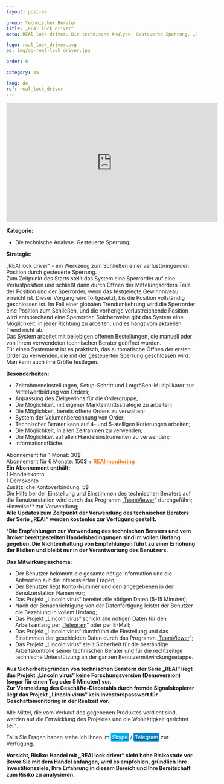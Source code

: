 ```yaml
---
layout: post-ea

group: Technischer Berater
title: „REAl lock driver“
meta: REAl lock driver. Die technische Analyse. Gesteuerte Sperrung. „REAl lock driver“ - ein Werkzeug zum Schließen einer verlustbringenden Position durch gesteuerte Sperrung. Alle Mittel, die vom Verkauf des gegebenen Produktes verdient sind, werden auf die Entwicklung des Projektes und die Wohltätigkeit gerichtet sein.

logo: real_lock_driver.svg
og: img/og-real-lock_driver.jpg

order: 6

category: ea

lang: de
ref: real_lock_driver
---
```


<div class="video-container mb-3">
  <iframe class="mx-auto d-block" width="560" height="315" src="https://www.youtube.com/embed/G6Dqpv0mCGc?rel=0&amp;controls=2&amp;showinfo=0" frameborder="0" allow="autoplay; encrypted-media" allowfullscreen> </iframe>
</div>


**Kategorie:**
  - Die technische Analyse. Gesteuerte Sperrung.
  
**Strategie:**

„REAl lock driver“ - ein Werkzeug zum Schließen einer verlustbringenden Position durch gesteuerte Sperrung.  
Zum Zeitpunkt des Starts stellt das System eine Sperrorder auf eine Verlustposition und schließt dann durch Öffnen der Mittelungsorders Teile der Position und der Sperrorder, wenn das festgelegte Gewinnniveau erreicht ist. Dieser Vorgang wird fortgesetzt, bis die Position vollständig geschlossen ist. Im Fall einer globalen Trendumkehrung wird die Sperrorder eine Position zum Schließen, und die vorherige verlustreichende Position wird entsprechend eine Sperrorder. Solcherweise gibt das System eine Möglichkeit, in jeder Richtung zu arbeiten, und es hängt vom aktuellen Trend nicht ab.  
Das System arbeitet mit beliebigen offenen Bestellungen, die manuell oder von Ihrem verwendeten technischen Berater geöffnet wurden.  
Für einen Systemtest ist es praktisch, das automatische Öffnen der ersten Order zu verwenden, die mit der gesteuerten Sperrung geschlossen wird. Man kann auch ihre Größe festlegen.  

**Besonderheiten:**
  - Zeitrahmeneinstellungen, Setup-Schritt und Lotgrößen-Multiplikator zur Mittelwertbildung von Orders;
  - Anpassung des Zielgewinns für die Ordergruppe;
  - Die Möglichkeit, mit eigener Markteintrittsstrategie zu arbeiten;
  - Die Möglichkeit, bereits offene Orders zu verwalten;
  - System der Volumenberechnung von Order;
  - Technischer Berater kann auf 4- und 5-stelligen Kotierungen arbeiten;
  - Die Möglichkeit, in allen Zeitrahmen zu verwenden;
  - Die Möglichkeit auf allen Handelsinstrumenten zu verwenden;
  - Informationsfläche.
  
  Abonnement für 1 Monat: 30$  
  Abonnement für 6 Monate: 150$ + **<a href="https://lincolnvirus.com/projects/de/forex/real_monitoring.html" target="_blank"><span style="color:#f07e20">REAl monitoring</span></a>**  
  **Ein Abonnement enthält:**  
  1 Handelskonto  
  1 Demokonto  
  Zusätzliche Kontoverbindung: 5$  
  Die Hilfe bei der Einstellung und Einstimmen des technischen Beraters auf die Benutzerstation wird durch das Programm „<a href="https://www.teamviewer.com/" target="_blank">TeamViewer</a>“ durchgeführt;  
  Hinweise** zur Verwendung;  
  **Alle Updates zum Zeitpunkt der Verwendung des technischen Beraters der Serie „REAl“ werden kostenlos zur Verfügung gestellt.**
  
***Die Empfehlungen zur Verwendung des technischen Beraters und vom Broker bereitgestellten Handelsbedingungen sind im vollen Umfang gegeben. Die Nichteinhaltung von Empfehlungen führt zu einer Erhöhung der Risiken und bleibt nur in der Verantwortung des Benutzers.**  

**Das Mitwirkungsschema:**  

- Der Benutzer bekommt die gesamte nötige Information und die Antworten auf die interessierten Fragen;  
- Der Benutzer liegt Konto-Nummer und den angegebenen in der Benutzerstation Namen vor;  
- Das Projekt „Lincoln virus“ bereitet alle nötigen Daten (5-15 Minuten);  
- Nach der Benachrichtigung von der Datenfertigung leistet der Benutzer die Bezahlung in vollem Umfang;  
- Das Projekt „Lincoln virus“ schickt alle nötigen Daten für den Arbeitsanfang per „<a href="https://t.me/chutkoy" target="_blank">Telegram</a>“ oder per E-Mail;  
- Das Projekt „Lincoln virus“ durchführt die Einstellung und das Einstimmen der geschickten Daten durch das Programm „<a href="https://www.teamviewer.com/" target="_blank">TeamViewer</a>“;  
- Das Projekt „Lincoln virus“ stellt Sicherheit für die beständige Arbeitskontrolle seiner technischen Berater und für die rechtzeitige technische Unterstützung an der ganzen Benutzermitwirckungsetappe.  

**Aus Sicherheitsgründen von technischen Beratern der Serie „REAl“ liegt das Projekt „Lincoln virus“ keine Forschungsversion (Demoversion) (sogar für einen Tag oder 5 Minuten) vor.**  
**Zur Vermeidung des Geschäfte-Diebstahls durch fremde Signalskopierer liegt das Projekt „Lincoln virus“ kein Investorspasswort für Geschäftsmonitoring in der Realzeit vor.**  

Alle Mittel, die vom Verkauf des gegebenen Produktes verdient sind, werden auf die Entwicklung des Projektes und die Wohltätigkeit gerichtet sein.  

Falls Sie Fragen haben stehe ich ihnen im <a href="skype:chutkoy89?call" target="_blank"><span style="background-color:#00aff0; color:white; padding:3px; border-radius: 3px">Skype</span></a> / <a href="https://t.me/chutkoy" target="_blank"><span style="background-color:#0088cc; color:white; padding:3px; border-radius: 3px">Telegram</span></a> zur Verfügung.  

**Vorsicht, Risiko: Handel mit „REAl lock driver“ sieht hohe Risikostufe vor. Bevor Sie mit dem Handel anfangen, wird es empfohlen, gründlich Ihre Investitionsziele, Ihre Erfahrung in diesem Bereich und Ihre Bereitschaft zum Risiko zu analysieren.**
